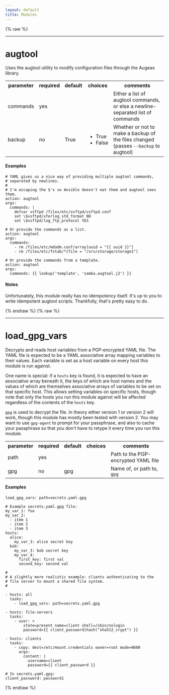```yaml
---
layout: default
title: Modules
---
```


{% raw %}
<hr>

# <a id="augtool"></a> augtool


Uses the augtool utility to modify configuration files through the Augeas library.


<table class="table table-bordered table-striped">
<tr>
<th class="head">parameter</th>
<th class="head">required</th>
<th class="head">default</th>
<th class="head">choices</th>
<th class="head">comments</th>
</tr>
<tr>
<td>commands</td>
<td>yes</td>
<td></td>
<td><ul></ul></td>
<td>Either a list of augtool commands, or else a newline-separated list of commands</td>
</tr>
<tr>
<td>backup</td>
<td>no</td>
<td>True</td>
<td><ul><li>True</li><li>False</li></ul></td>
<td>Whether or not to make a backup of the files changed (passes <code>--backup</code> to augtool)</td>
</tr>
</table>

#### Examples

```
# YAML gives us a nice way of providing multiple augtool commands,
# separated by newlines.
#
# I'm escaping the $'s so Ansible doesn't eat them and augtool sees them.
action: augtool
args:
  commands: |
    defvar vsftpd /files/etc/vsftpd/vsftpd.conf
    set \$vsftpd/xferlog_std_format NO
    set \$vsftpd/log_ftp_protocol YES

# Or provide the commands as a list.
action: augtool
args:
  commands:
    - rm /files/etc/mdadm.conf/array[uuid = "{{ uuid }}"]
    - rm /files/etc/fstab/*[file = "/srv/storage/storage1"]

# Or provide the commands from a template.
action: augtool
args:
  commands: {{ lookup('template', 'samba.augtool.j2') }}

```

#### Notes
Unfortunately, this module really has no idempotency itself.  It's up to you to write idempotent augtool scripts.  Thankfully, that's pretty easy to do.

{% endraw %}
{% raw %}
<hr>

# <a id="load_gpg_vars"></a> load\_gpg\_vars


Decrypts and reads host variables from a PGP-encrypted YAML file. The YAML file is expected to be a YAML associative array mapping variables to their values.  Each variable is set as a host variable on every host this module is run against.

One name is special: if a `hosts` key is found, it is expected to have an associative array beneath it, the keys of which are host names and the values of which are themselves associative arrays of variables to be set on that specific host.  This allows setting variables on specific hosts, though note that only the hosts you run this module against will be affected regardless of the contents of the `hosts` key.

`gpg` is used to decrypt the file.  In theory either version 1 or version 2 will work, though this module has mostly been tested with version 2.  You may want to use `gpg-agent` to prompt for your passphrase, and also to cache your passphrase so that you don't have to retype it every time you run this module.


<table class="table table-bordered table-striped">
<tr>
<th class="head">parameter</th>
<th class="head">required</th>
<th class="head">default</th>
<th class="head">choices</th>
<th class="head">comments</th>
</tr>
<tr>
<td>path</td>
<td>yes</td>
<td></td>
<td><ul></ul></td>
<td>Path to the PGP-encrypted YAML file</td>
</tr>
<tr>
<td>gpg</td>
<td>no</td>
<td>gpg</td>
<td><ul></ul></td>
<td>Name of, or path to, <code>gpg</code></td>
</tr>
</table>

#### Examples

```
load_gpg_vars: path=secrets.yaml.gpg

# Example secrets.yaml.gpg file:
my_var_1: foo
my_var_2:
  - item 1
  - item 2
  - item 3
hosts:
  alice:
    my_var_3: alice secret key
  bob:
    my_var_3: bob secret key
    my_var_4:
      first_key: first val
      second_key: second val

#
# A slightly more realistic example: clients authenticating to the
# file server to mount a shared file system.
#

- hosts: all
  tasks:
    - load_gpg_vars: path=secrets.yaml.gpg

- hosts: file-servers
  tasks:
    - user: >
        state=present name=client shell=/sbin/nologin
        password={{ client_password|hash("sha512_crypt") }}

- hosts: clients
  tasks:
    - copy: dest=/etc/mount.credentials owner=root mode=0600
      args:
        content: |
          username=client
          password={{ client_password }}

# In secrets.yaml.gpg:
client_password: password1

```


{% endraw %}